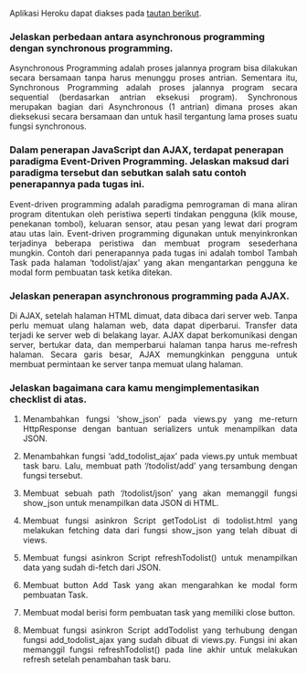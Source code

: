 Aplikasi Heroku dapat diakses pada [tautan berikut](http://katalog-tugas2.herokuapp.com/todolist/).
<br />

### Jelaskan perbedaan antara asynchronous programming dengan synchronous programming.
<p align="justify">Asynchronous Programming adalah proses jalannya program bisa dilakukan secara bersamaan tanpa harus menunggu proses antrian. Sementara itu, Synchronous Programming adalah proses jalannya program secara sequential (berdasarkan antrian eksekusi program).  Synchronous merupakan bagian dari Asynchronous (1 antrian) dimana proses akan dieksekusi secara bersamaan dan untuk hasil tergantung lama proses suatu fungsi synchronous. </p>


### Dalam penerapan JavaScript dan AJAX, terdapat penerapan paradigma Event-Driven Programming. Jelaskan maksud dari paradigma tersebut dan sebutkan salah satu contoh penerapannya pada tugas ini.
<p align="justify">Event-driven programming adalah paradigma pemrograman di mana aliran program ditentukan oleh peristiwa seperti tindakan pengguna (klik mouse, penekanan tombol), keluaran sensor, atau pesan yang lewat dari program atau utas lain. Event-driven programming digunakan untuk menyinkronkan terjadinya beberapa peristiwa dan membuat program sesederhana mungkin. Contoh dari penerapannya pada tugas ini adalah tombol Tambah Task pada halaman ‘todolist/ajax’ yang akan mengantarkan pengguna ke modal form pembuatan task ketika ditekan.</p>


### Jelaskan penerapan asynchronous programming pada AJAX.
<p align="justify">Di AJAX, setelah halaman HTML dimuat, data dibaca dari server web. Tanpa perlu memuat ulang halaman web, data dapat diperbarui. Transfer data terjadi ke server web di belakang layar. AJAX dapat berkomunikasi dengan server, bertukar data, dan memperbarui halaman tanpa harus me-refresh halaman. Secara garis besar, AJAX memungkinkan pengguna untuk membuat permintaan ke server tanpa memuat ulang halaman.</p>


### Jelaskan bagaimana cara kamu mengimplementasikan checklist di atas.
1. <p align="justify">Menambahkan fungsi ‘show_json’ pada views.py yang me-return HttpResponse dengan bantuan serializers untuk menampilkan data JSON. </p>
2. <p align="justify">Menambahkan fungsi ‘add_todolist_ajax’ pada views.py untuk membuat task baru. Lalu, membuat path ‘/todolist/add’ yang tersambung dengan fungsi tersebut.</p>
3. <p align="justify">Membuat sebuah path ‘/todolist/json’ yang akan memanggil fungsi show_json untuk menampilkan data JSON di HTML.</p>
4. <p align="justify">Membuat fungsi asinkron Script getTodoList di todolist.html yang melakukan fetching data dari fungsi show_json yang telah dibuat di views. </p>
5. <p align="justify">Membuat fungsi asinkron Script refreshTodolist() untuk menampilkan data yang sudah di-fetch dari JSON. </p>
6. <p align="justify">Membuat button Add Task yang akan mengarahkan ke modal form pembuatan Task.</p>
7. <p align="justify">Membuat modal berisi form pembuatan task yang memiliki close button. </p>
8. <p align="justify">Membuat fungsi asinkron Script addTodolist yang terhubung dengan fungsi add_todolist_ajax yang sudah dibuat di views.py. Fungsi ini akan memanggil fungsi refreshTodolist() pada line akhir untuk melakukan refresh setelah penambahan task baru.</p>
	

